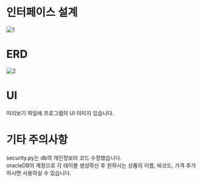 # 인터페이스 설계
![1](https://github.com/dontoong/gs25/assets/106039761/35ea4781-3e5e-4f65-a78f-49b37e7c452a)

# ERD
![2](https://github.com/dontoong/gs25/assets/106039761/dea7d223-9e2b-4009-8628-ae09c6d72ac3)

# UI
미리보기 파일에 프로그램의 UI 이미지 있습니다.

# 기타 주의사항
security.py는 db의 개인정보라 코드 수정했습니다.<br/>
oracleDB의 계정으로 각 테이블 생성하신 후 원하시는 상품의 이름, 바코드, 가격 추가하시면 사용하실 수 있습니다.

